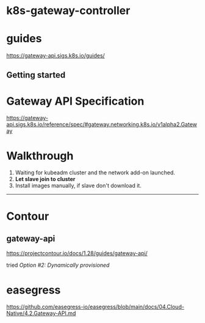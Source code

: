 # k8s-gateway-controller

# guides

https://gateway-api.sigs.k8s.io/guides/

## Getting started


# Gateway API Specification

<https://gateway-api.sigs.k8s.io/reference/spec/#gateway.networking.k8s.io/v1alpha2.Gateway>


# Walkthrough

1. Waiting for kubeadm cluster and the network add-on launched.
2. **Let slave join to cluster**
3. Install images manually, if slave don't download it.

---

# Contour

## gateway-api

<https://projectcontour.io/docs/1.28/guides/gateway-api/>


tried *Option #2: Dynamically provisioned*


# easegress
<https://github.com/easegress-io/easegress/blob/main/docs/04.Cloud-Native/4.2.Gateway-API.md>

